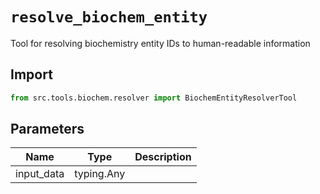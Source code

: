 # `resolve_biochem_entity`

Tool for resolving biochemistry entity IDs to human-readable information

## Import

```python
from src.tools.biochem.resolver import BiochemEntityResolverTool
````

## Parameters

| Name | Type | Description |
|-----|------|-------------|
| input_data | typing.Any | |
